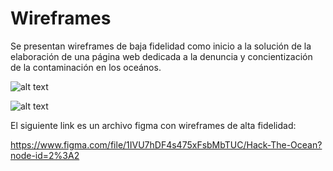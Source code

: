 # Wireframes

Se presentan wireframes de baja fidelidad como inicio a la solución de la elaboración de una página web dedicada a la denuncia y concientización de la contaminación en los oceános.

![alt text](https://res.cloudinary.com/gwenyver/image/upload/v1652548425/Github/LaunchX2022/HackTheOcean/photo_2022-05-14_12-13-24_bgfcu8.jpg)

![alt text](https://res.cloudinary.com/gwenyver/image/upload/v1652548425/Github/LaunchX2022/HackTheOcean/photo_2022-05-14_12-13-33_al0ozk.jpg)


El siguiente link es un archivo figma con wireframes de alta fidelidad:

https://www.figma.com/file/1IVU7hDF4s475xFsbMbTUC/Hack-The-Ocean?node-id=2%3A2
